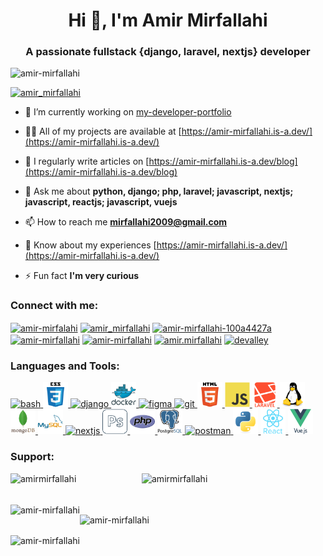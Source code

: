 <h1 align="center">Hi 👋, I'm Amir Mirfallahi</h1>
<h3 align="center">A passionate fullstack {django, laravel, nextjs} developer</h3>

<p align="left"> <img src="https://komarev.com/ghpvc/?username=amir-mirfallahi&label=Profile%20views&color=0e75b6&style=flat" alt="amir-mirfallahi" /> </p>

<p align="left"> <a href="https://twitter.com/amir_mirfallahi" target="blank"><img src="https://img.shields.io/twitter/follow/amir_mirfallahi?logo=twitter&style=for-the-badge" alt="amir_mirfallahi" /></a> </p>

- 🔭 I’m currently working on [my-developer-portfolio](https://github.com/Amir-Mirfallahi/MyDeveloperPortfolio)

- 👨‍💻 All of my projects are available at [https://amir-mirfallahi.is-a.dev/](https://amir-mirfallahi.is-a.dev/)

- 📝 I regularly write articles on [https://amir-mirfallahi.is-a.dev/blog](https://amir-mirfallahi.is-a.dev/blog)

- 💬 Ask me about **python, django; php, laravel; javascript, nextjs; javascript, reactjs; javascript, vuejs**

- 📫 How to reach me **mirfallahi2009@gmail.com**

- 📄 Know about my experiences [https://amir-mirfallahi.is-a.dev/](https://amir-mirfallahi.is-a.dev/)

- ⚡ Fun fact **I'm very curious**

<h3 align="left">Connect with me:</h3>
<p align="left">
<a href="https://dev.to/amir-mirfalahi" target="blank"><img align="center" src="https://raw.githubusercontent.com/rahuldkjain/github-profile-readme-generator/master/src/images/icons/Social/devto.svg" alt="amir-mirfalahi" height="30" width="40" /></a>
<a href="https://twitter.com/amir_mirfallahi" target="blank"><img align="center" src="https://raw.githubusercontent.com/rahuldkjain/github-profile-readme-generator/master/src/images/icons/Social/twitter.svg" alt="amir_mirfallahi" height="30" width="40" /></a>
<a href="https://linkedin.com/in/amir-mirfallahi-100a4427a" target="blank"><img align="center" src="https://raw.githubusercontent.com/rahuldkjain/github-profile-readme-generator/master/src/images/icons/Social/linked-in-alt.svg" alt="amir-mirfallahi-100a4427a" height="30" width="40" /></a>
<a href="https://codesandbox.com/amir-mirfallahi" target="blank"><img align="center" src="https://raw.githubusercontent.com/rahuldkjain/github-profile-readme-generator/master/src/images/icons/Social/codesandbox.svg" alt="amir-mirfallahi" height="30" width="40" /></a>
<a href="https://fb.com/amir-mirfallahi" target="blank"><img align="center" src="https://raw.githubusercontent.com/rahuldkjain/github-profile-readme-generator/master/src/images/icons/Social/facebook.svg" alt="amir-mirfallahi" height="30" width="40" /></a>
<a href="https://instagram.com/amir.mirfallahi" target="blank"><img align="center" src="https://raw.githubusercontent.com/rahuldkjain/github-profile-readme-generator/master/src/images/icons/Social/instagram.svg" alt="amir.mirfallahi" height="30" width="40" /></a>
<a href="https://www.youtube.com/c/devalley" target="blank"><img align="center" src="https://raw.githubusercontent.com/rahuldkjain/github-profile-readme-generator/master/src/images/icons/Social/youtube.svg" alt="devalley" height="30" width="40" /></a>
</p>

<h3 align="left">Languages and Tools:</h3>
<p align="left"> <a href="https://www.gnu.org/software/bash/" target="_blank" rel="noreferrer"> <img src="https://www.vectorlogo.zone/logos/gnu_bash/gnu_bash-icon.svg" alt="bash" width="40" height="40"/> </a> <a href="https://www.w3schools.com/css/" target="_blank" rel="noreferrer"> <img src="https://raw.githubusercontent.com/devicons/devicon/master/icons/css3/css3-original-wordmark.svg" alt="css3" width="40" height="40"/> </a> <a href="https://www.djangoproject.com/" target="_blank" rel="noreferrer"> <img src="https://cdn.worldvectorlogo.com/logos/django.svg" alt="django" width="40" height="40"/> </a> <a href="https://www.docker.com/" target="_blank" rel="noreferrer"> <img src="https://raw.githubusercontent.com/devicons/devicon/master/icons/docker/docker-original-wordmark.svg" alt="docker" width="40" height="40"/> </a> <a href="https://www.figma.com/" target="_blank" rel="noreferrer"> <img src="https://www.vectorlogo.zone/logos/figma/figma-icon.svg" alt="figma" width="40" height="40"/> </a> <a href="https://git-scm.com/" target="_blank" rel="noreferrer"> <img src="https://www.vectorlogo.zone/logos/git-scm/git-scm-icon.svg" alt="git" width="40" height="40"/> </a> <a href="https://www.w3.org/html/" target="_blank" rel="noreferrer"> <img src="https://raw.githubusercontent.com/devicons/devicon/master/icons/html5/html5-original-wordmark.svg" alt="html5" width="40" height="40"/> </a> <a href="https://developer.mozilla.org/en-US/docs/Web/JavaScript" target="_blank" rel="noreferrer"> <img src="https://raw.githubusercontent.com/devicons/devicon/master/icons/javascript/javascript-original.svg" alt="javascript" width="40" height="40"/> </a> <a href="https://laravel.com/" target="_blank" rel="noreferrer"> <img src="https://raw.githubusercontent.com/devicons/devicon/master/icons/laravel/laravel-plain-wordmark.svg" alt="laravel" width="40" height="40"/> </a> <a href="https://www.linux.org/" target="_blank" rel="noreferrer"> <img src="https://raw.githubusercontent.com/devicons/devicon/master/icons/linux/linux-original.svg" alt="linux" width="40" height="40"/> </a> <a href="https://www.mongodb.com/" target="_blank" rel="noreferrer"> <img src="https://raw.githubusercontent.com/devicons/devicon/master/icons/mongodb/mongodb-original-wordmark.svg" alt="mongodb" width="40" height="40"/> </a> <a href="https://www.mysql.com/" target="_blank" rel="noreferrer"> <img src="https://raw.githubusercontent.com/devicons/devicon/master/icons/mysql/mysql-original-wordmark.svg" alt="mysql" width="40" height="40"/> </a> <a href="https://nextjs.org/" target="_blank" rel="noreferrer"> <img src="https://cdn.worldvectorlogo.com/logos/nextjs-2.svg" alt="nextjs" width="40" height="40"/> </a> <a href="https://www.photoshop.com/en" target="_blank" rel="noreferrer"> <img src="https://raw.githubusercontent.com/devicons/devicon/master/icons/photoshop/photoshop-line.svg" alt="photoshop" width="40" height="40"/> </a> <a href="https://www.php.net" target="_blank" rel="noreferrer"> <img src="https://raw.githubusercontent.com/devicons/devicon/master/icons/php/php-original.svg" alt="php" width="40" height="40"/> </a> <a href="https://www.postgresql.org" target="_blank" rel="noreferrer"> <img src="https://raw.githubusercontent.com/devicons/devicon/master/icons/postgresql/postgresql-original-wordmark.svg" alt="postgresql" width="40" height="40"/> </a> <a href="https://postman.com" target="_blank" rel="noreferrer"> <img src="https://www.vectorlogo.zone/logos/getpostman/getpostman-icon.svg" alt="postman" width="40" height="40"/> </a> <a href="https://www.python.org" target="_blank" rel="noreferrer"> <img src="https://raw.githubusercontent.com/devicons/devicon/master/icons/python/python-original.svg" alt="python" width="40" height="40"/> </a> <a href="https://reactjs.org/" target="_blank" rel="noreferrer"> <img src="https://raw.githubusercontent.com/devicons/devicon/master/icons/react/react-original-wordmark.svg" alt="react" width="40" height="40"/> </a> <a href="https://vuejs.org/" target="_blank" rel="noreferrer"> <img src="https://raw.githubusercontent.com/devicons/devicon/master/icons/vuejs/vuejs-original-wordmark.svg" alt="vuejs" width="40" height="40"/> </a> </p>


<h3 align="left">Support:</h3>
<p><a href="https://www.buymeacoffee.com/amirmirfallahi"> <img align="left" src="https://cdn.buymeacoffee.com/buttons/v2/default-yellow.png" height="50" width="210" alt="amirmirfallahi" /></a><a href="https://ko-fi.com/amirmirfallahi"> <img align="left" src="https://cdn.ko-fi.com/cdn/kofi3.png?v=3" height="50" width="210" alt="amirmirfallahi" /></a></p><br><br>


<p><img align="left" src="https://github-readme-stats.vercel.app/api/top-langs?username=amir-mirfallahi&show_icons=true&locale=en&layout=compact" alt="amir-mirfallahi" /></p>

<p>&nbsp;<img align="center" src="https://github-readme-stats.vercel.app/api?username=amir-mirfallahi&show_icons=true&locale=en" alt="amir-mirfallahi" /></p>

<p><img align="center" src="https://github-readme-streak-stats.herokuapp.com/?user=amir-mirfallahi&" alt="amir-mirfallahi" /></p>

